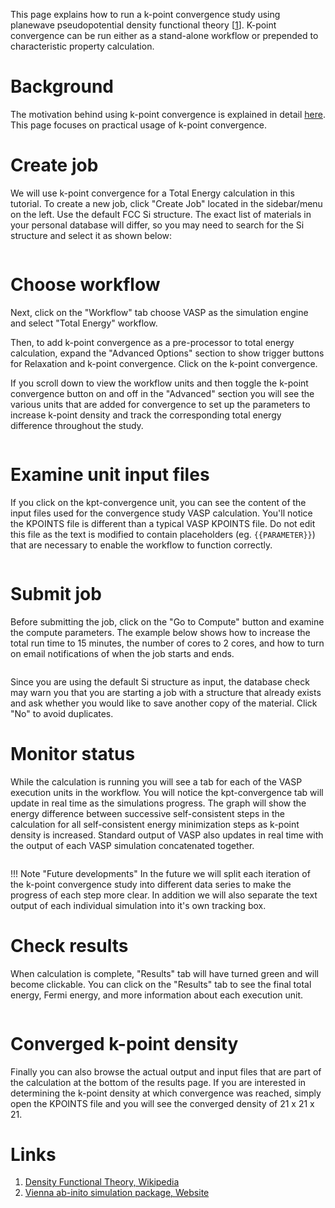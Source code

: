 <!-- by MH -->

This page explains how to run a k-point convergence study using planewave pseudopotential density functional theory [[1](#links)]. K-point convergence can be run either as a stand-alone workflow or prepended to characteristic property calculation.

# Background

The motivation behind using k-point convergence is explained in detail [here](/models/convergence-algorithms). This page focuses on practical usage of k-point convergence.

# Create job

We will use k-point convergence for a Total Energy calculation in this tutorial. To create a new job, click "Create Job" located in the sidebar/menu on the left. Use the default FCC Si structure. The exact list of materials in your personal database will differ, so you may need to search for the Si structure and select it as shown below:

<img data-gifffer="/images/tutorials/tutorials/ConvergeStep1.gif" />

# Choose workflow

Next, click on the "Workflow" tab choose VASP as the simulation engine and select "Total Energy" workflow.

Then, to add k-point convergence as a pre-processor to total energy calculation, expand the <i class="zmdi zmdi-plus zmdi-hc-border"></i> "Advanced Options" section to show trigger buttons for Relaxation and k-point convergence.  Click on the k-point convergence.

If you scroll down to view the workflow units and then toggle the k-point convergence button on and off in the "Advanced" section you will see the  various units that are added for convergence to set up the parameters to increase k-point density and track the corresponding total energy difference throughout the study.

<img data-gifffer="/images/tutorials/tutorials/ConvergeStep2.gif" />

# Examine unit input files

If you click on the kpt-convergence unit, you can see the content of the input files used for the convergence study VASP calculation.  You'll notice the KPOINTS file is different than a typical VASP KPOINTS file.  Do not edit this file as the text is modified to contain placeholders (eg. `{{PARAMETER}}`) that are necessary to enable the workflow to function correctly.

<img data-gifffer="/images/tutorials/ConvergeStep3.gif" />

# Submit job

Before submitting the job, click on the "Go to Compute" button and examine the compute parameters. The example below shows how to increase the total run time to 15 minutes, the number of cores to 2 cores, and how to turn on email notifications of when the job starts and ends.

<img data-gifffer="/images/tutorials/ConvergeStep4.gif" />

Since you are using the default Si structure as input, the database check may warn you that you are starting a job with a structure that already exists and ask whether you would like to save another copy of the material.  Click "No" to avoid duplicates.

# Monitor status

While the calculation is running you will see a tab for each of the VASP execution units in the workflow.  You will notice the kpt-convergence tab will update in real time as the simulations progress.  The graph will show the energy difference between successive self-consistent steps in the calculation for all self-consistent energy minimization steps as k-point density is increased. Standard output of VASP also updates in real time with the output of each VASP simulation concatenated together.

<img data-gifffer="/images/tutorials/ConvergeStep5.gif" />

!!! Note "Future developments"
    In the future we will split each iteration of the k-point convergence study into different data series to make the progress of each step more clear.  In addition we will also separate the text output of each individual simulation into it's own tracking box.

# Check results

When calculation is complete, "Results" tab will have turned green and will become clickable. You can click on the "Results" tab to see the final total energy, Fermi energy, and more information about each execution unit.

<img data-gifffer="/images/tutorials/ConvergeStep6.gif" />

# Converged k-point density

Finally you can also browse the actual output and input files that are part of the calculation at the bottom of the results page.  If you are interested in determining the k-point density at which convergence was reached, simply open the KPOINTS file and you will see the converged density of 21 x 21 x 21.

# Links

1. [Density Functional Theory, Wikipedia](https://en.wikipedia.org/wiki/Density_functional_theory)
2. [Vienna ab-inito simulation package, Website](https://www.vasp.at/)
